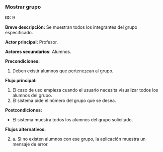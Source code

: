 ### Mostrar grupo

**ID:** 9

**Breve descripción:** Se muestran todos los integrantes del grupo especificado.

**Actor principal:** Profesor.

**Actores secundarios:** Alumnos.

**Precondiciones:**

1. Deben existir alumnos que pertenezcan al grupo.

**Flujo principal:**

1. El caso de uso empieza cuando el usuario necesita visualizar todos los alumnos del grupo.
2. El sistema pide el número del grupo que se desea.

**Postcondiciones:**

* El sistema muestra todos los alumnos del grupo solicitado.

**Flujos alternativos:**

2. a. Si no existen alumnos con ese grupo, la aplicación muestra un mensaje de error.
